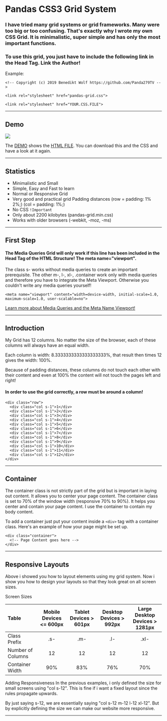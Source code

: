# Pandas CSS3 Grid System
### I have tried many grid systems or grid frameworks. Many were too big or too confusing. That's exactly why I wrote my own CSS Grid. It is minimalistic, super simple and has only the most important functions. 

### To use this grid, you just have to include the following link in the Head Tag. Link the Author!

Example:

`<!-- Copyright (c) 2019 Benedikt Wolf https://github.com/Panda279TV -->`

`<link rel="stylesheet" href="pandas-grid.css">`

`<link rel="stylesheet" href="YOUR.CSS.FILE">`

---

## Demo

![](pandas-grid-demo.gif)

The [DEMO](https://github.com/Panda279TV/Panda-CSS3-Grid/blob/master/pandas-grid-demo.gif) shows the [HTML FILE](https://github.com/Panda279TV/Pandas-CSS3-Grid/blob/master/pandas-grid-test.html). You can download this and the CSS and have a look at it again.

---

## Statistics
- Minimalistic and Small
- Simple, Easy and Fast to learn
- Normal or Responsive Grid
- Very good and practical grid Padding distances (row = padding: 1% 2%;) (col = padding: 1%;)
- No CSS `!Important`
- Only about 2200 kilobytes (pandas-grid.min.css)
- Works with older browsers (-webkit, -moz, -ms)

---

## First Step

#### The Media Queries Grid will only work if this line has been included in the Head Tag of the HTML Structure! The meta name="viewport".

The class s- works without media queries to create an important prerequisite. The other m-, l-, xl-, .container work only with media queries and therefore you have to integrate the Meta Viewport. Otherwise you couldn't write any media queries yourself!

`<meta name="viewport" content="width=device-width, initial-scale=1.0, maximum-scale=1.0, user-scalable=no">`

[Learn more about Media Queries and the Meta Name Viewport!](https://github.com/Panda279TV/CSS3-Media-Queries)

---

## Introduction

My Grid has 12 columns. No matter the size of the browser, each of these columns will always have an equal width.

Each column is width: 8.3333333333333333333%, that result then times 12 gives the width: 100%.

Because of padding distances, these columns do not touch each other with their content and even at 100% the content will not touch the pages left and right!

#### In order to use the grid correctly, a row must be around a column!

    <div class="row">
      <div class="col s-1">1</div>
      <div class="col s-1">2</div>
      <div class="col s-1">3</div>
      <div class="col s-1">4</div>
      <div class="col s-1">5</div>
      <div class="col s-1">6</div>
      <div class="col s-1">7</div>
      <div class="col s-1">8</div>
      <div class="col s-1">9</div>
      <div class="col s-1">10</div>
      <div class="col s-1">11</div>
      <div class="col s-1">12</div>
    </div> 

---

## Container
The container class is not strictly part of the grid but is important in laying out content. It allows you to center your page content. The container class is set to 70% of the window width (responsive 70% to 90%). It helps you center and contain your page content. I use the container to contain my body content.

To add a container just put your content inside a `<div>` tag with a container class. Here's an example of how your page might be set up.
  
    <div class="container">
      <!-- Page Content goes here -->
    </div> 

---

## Responsive Layouts
Above i showed you how to layout elements using my grid system. Now i show you how to design your layouts so that they look great on all screen sizes.

Screen Sizes

| Table | Mobile Devices <= 600px | Tablet Devices > 601px | Desktop Devices > 992px | Large Desktop Devices > 1281px |
|:------|:------:|:------:|:------:|:------:|
| Class Prefix | .s- | .m- | .l- | .xl- |
| Number of Columns | 12 | 12 | 12 | 12 |
| Container Width | 90% | 83% | 76% | 70% |

Adding Responsiveness
In the previous examples, i only defined the size for small screens using "col s-12". This is fine if i want a fixed layout since the rules propagate upwards.

By just saying s-12, we are essentially saying "col s-12 m-12 l-12 xl-12". But by explicitly defining the size we can make our website more responsive.

---
